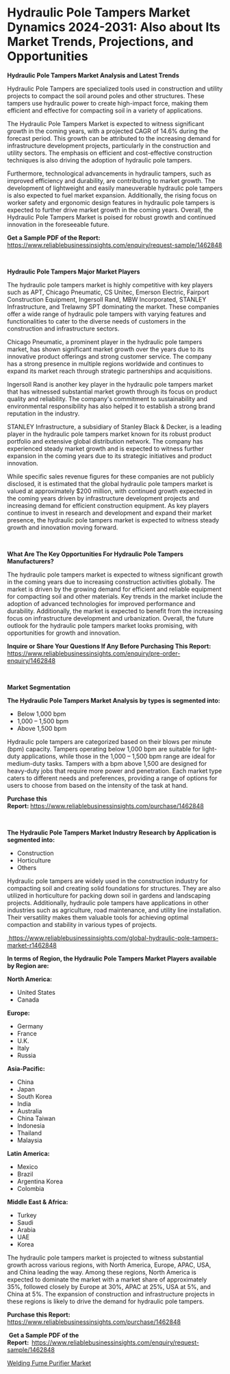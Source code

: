 <p><h1>Hydraulic Pole Tampers Market Dynamics 2024-2031: Also about Its Market Trends, Projections, and Opportunities</h1></p><p><strong>Hydraulic Pole Tampers Market Analysis and Latest Trends</strong></p>
<p><p>Hydraulic Pole Tampers are specialized tools used in construction and utility projects to compact the soil around poles and other structures. These tampers use hydraulic power to create high-impact force, making them efficient and effective for compacting soil in a variety of applications.</p><p>The Hydraulic Pole Tampers Market is expected to witness significant growth in the coming years, with a projected CAGR of 14.6% during the forecast period. This growth can be attributed to the increasing demand for infrastructure development projects, particularly in the construction and utility sectors. The emphasis on efficient and cost-effective construction techniques is also driving the adoption of hydraulic pole tampers.</p><p>Furthermore, technological advancements in hydraulic tampers, such as improved efficiency and durability, are contributing to market growth. The development of lightweight and easily maneuverable hydraulic pole tampers is also expected to fuel market expansion. Additionally, the rising focus on worker safety and ergonomic design features in hydraulic pole tampers is expected to further drive market growth in the coming years. Overall, the Hydraulic Pole Tampers Market is poised for robust growth and continued innovation in the foreseeable future.</p></p>
<p><strong>Get a Sample PDF of the Report:&nbsp;</strong> <a href="https://www.reliablebusinessinsights.com/enquiry/request-sample/1462848">https://www.reliablebusinessinsights.com/enquiry/request-sample/1462848</a></p>
<p>&nbsp;</p>
<p><strong>Hydraulic Pole Tampers Major Market Players</strong></p>
<p><p>The hydraulic pole tampers market is highly competitive with key players such as APT, Chicago Pneumatic, CS Unitec, Emerson Electric, Fairport Construction Equipment, Ingersoll Rand, MBW Incorporated, STANLEY Infrastructure, and Trelawny SPT dominating the market. These companies offer a wide range of hydraulic pole tampers with varying features and functionalities to cater to the diverse needs of customers in the construction and infrastructure sectors.</p><p>Chicago Pneumatic, a prominent player in the hydraulic pole tampers market, has shown significant market growth over the years due to its innovative product offerings and strong customer service. The company has a strong presence in multiple regions worldwide and continues to expand its market reach through strategic partnerships and acquisitions.</p><p>Ingersoll Rand is another key player in the hydraulic pole tampers market that has witnessed substantial market growth through its focus on product quality and reliability. The company's commitment to sustainability and environmental responsibility has also helped it to establish a strong brand reputation in the industry.</p><p>STANLEY Infrastructure, a subsidiary of Stanley Black & Decker, is a leading player in the hydraulic pole tampers market known for its robust product portfolio and extensive global distribution network. The company has experienced steady market growth and is expected to witness further expansion in the coming years due to its strategic initiatives and product innovation.</p><p>While specific sales revenue figures for these companies are not publicly disclosed, it is estimated that the global hydraulic pole tampers market is valued at approximately $200 million, with continued growth expected in the coming years driven by infrastructure development projects and increasing demand for efficient construction equipment. As key players continue to invest in research and development and expand their market presence, the hydraulic pole tampers market is expected to witness steady growth and innovation moving forward.</p></p>
<p>&nbsp;</p>
<p><strong>What Are The Key Opportunities For Hydraulic Pole Tampers Manufacturers?</strong></p>
<p><p>The hydraulic pole tampers market is expected to witness significant growth in the coming years due to increasing construction activities globally. The market is driven by the growing demand for efficient and reliable equipment for compacting soil and other materials. Key trends in the market include the adoption of advanced technologies for improved performance and durability. Additionally, the market is expected to benefit from the increasing focus on infrastructure development and urbanization. Overall, the future outlook for the hydraulic pole tampers market looks promising, with opportunities for growth and innovation.</p></p>
<p><strong>Inquire or Share Your Questions If Any Before Purchasing This Report:</strong> <a href="https://www.reliablebusinessinsights.com/enquiry/pre-order-enquiry/1462848">https://www.reliablebusinessinsights.com/enquiry/pre-order-enquiry/1462848</a></p>
<p>&nbsp;</p>
<p><strong>Market Segmentation</strong></p>
<p><strong>The Hydraulic Pole Tampers Market Analysis by types is segmented into:</strong></p>
<p><ul><li>Below 1,000 bpm</li><li>1,000 – 1,500 bpm</li><li>Above 1,500 bpm</li></ul></p>
<p><p>Hydraulic pole tampers are categorized based on their blows per minute (bpm) capacity. Tampers operating below 1,000 bpm are suitable for light-duty applications, while those in the 1,000 – 1,500 bpm range are ideal for medium-duty tasks. Tampers with a bpm above 1,500 are designed for heavy-duty jobs that require more power and penetration. Each market type caters to different needs and preferences, providing a range of options for users to choose from based on the intensity of the task at hand.</p></p>
<p><strong>Purchase this Report:&nbsp;</strong><a href="https://www.reliablebusinessinsights.com/purchase/1462848">https://www.reliablebusinessinsights.com/purchase/1462848</a></p>
<p>&nbsp;</p>
<p><strong>The Hydraulic Pole Tampers Market Industry Research by Application is segmented into:</strong></p>
<p><ul><li>Construction</li><li>Horticulture</li><li>Others</li></ul></p>
<p><p>Hydraulic pole tampers are widely used in the construction industry for compacting soil and creating solid foundations for structures. They are also utilized in horticulture for packing down soil in gardens and landscaping projects. Additionally, hydraulic pole tampers have applications in other industries such as agriculture, road maintenance, and utility line installation. Their versatility makes them valuable tools for achieving optimal compaction and stability in various types of projects.</p></p>
<p><a href="https://www.reliablebusinessinsights.com/global-hydraulic-pole-tampers-market-r1462848">&nbsp;https://www.reliablebusinessinsights.com/global-hydraulic-pole-tampers-market-r1462848</a></p>
<p><strong>In terms of Region, the Hydraulic Pole Tampers Market Players available by Region are:</strong></p>
<p>
    <p> <strong> North America: </strong>
        <ul>
            <li>United States</li>
            <li>Canada</li>
        </ul>
        </p> 
    <p> <strong> Europe: </strong>
        <ul>
            <li>Germany</li>
            <li>France</li>
            <li>U.K.</li>
            <li>Italy</li>
            <li>Russia</li>
        </ul>
        </p> 
    <p> <strong> Asia-Pacific: </strong>
        <ul>
            <li>China</li>
            <li>Japan</li>
            <li>South Korea</li>
            <li>India</li>
            <li>Australia</li>
            <li>China Taiwan</li>
            <li>Indonesia</li>
            <li>Thailand</li>
            <li>Malaysia</li>
        </ul>
        </p> 
    <p> <strong> Latin America: </strong>
        <ul>
            <li>Mexico</li>
            <li>Brazil</li>
            <li>Argentina Korea</li>
            <li>Colombia</li>
        </ul>
        </p> 
    <p> <strong> Middle East & Africa: </strong>
        <ul>
            <li>Turkey</li>
            <li>Saudi</li>
            <li>Arabia</li>
            <li>UAE</li>
            <li>Korea</li>
        </ul>
    </p>
    </p>
<p><p>The hydraulic pole tampers market is projected to witness substantial growth across various regions, with North America, Europe, APAC, USA, and China leading the way. Among these regions, North America is expected to dominate the market with a market share of approximately 35%, followed closely by Europe at 30%, APAC at 25%, USA at 5%, and China at 5%. The expansion of construction and infrastructure projects in these regions is likely to drive the demand for hydraulic pole tampers.</p></p>
<p><strong>Purchase this Report: </strong><a href="https://www.reliablebusinessinsights.com/purchase/1462848">https://www.reliablebusinessinsights.com/purchase/1462848</a></p>
<p>&nbsp;<strong>Get a Sample PDF of the Report:&nbsp;&nbsp;</strong><a href="https://www.reliablebusinessinsights.com/enquiry/request-sample/1462848">https://www.reliablebusinessinsights.com/enquiry/request-sample/1462848</a></p>
<p><strong></strong></p>
<p><p><a href="https://github.com/tamvrosiya/Market-Research-Report-List-4/blob/main/welding-fume-purifier-market.md">Welding Fume Purifier Market</a></p></p>